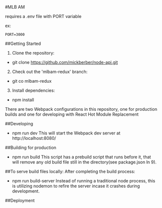 #MLB AM 

requires a .env file with PORT variable

ex:

```
PORT=3000
```

##Getting Started
1) Clone the repository:
- git clone https://github.com/mickberber/node-api.git
2) Check out the 'mlbam-redux' branch:
- git co mlbam-redux
3) Install dependencies:
- npm install

There are two Webpack configurations in this repository, one for production builds and one for developing with React Hot Module Replacement

##Developing
- npm run dev
This will start the Webpack dev server at http://localhost:8080/

##Building for production
- npm run build
This script has a prebuild script that runs before it, that will remove any old build file still in the directory(see package.json ln 9).

##To serve build files locally:
After completing the build process:
- npm run build-server
Instead of running a traditional node process, this is utilizing nodemon to refire the server incase it crashes during development.

##Deployment
